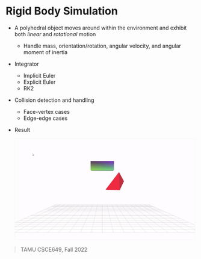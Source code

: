 # Rigid Body Simulation
- A polyhedral object moves around within the environment and exhibit both *linear* and *rotational* motion
  - Handle mass, orientation/rotation, angular velocity, and angular moment of inertia

- Integrator
  - Implicit Euler
  - Explicit Euler
  - RK2

- Collision detection and handling
  - Face-vertex cases
  - Edge-edge cases

- Result 

  ![](figure/rigid-body-rk2.gif)
  
> TAMU CSCE649, Fall 2022
